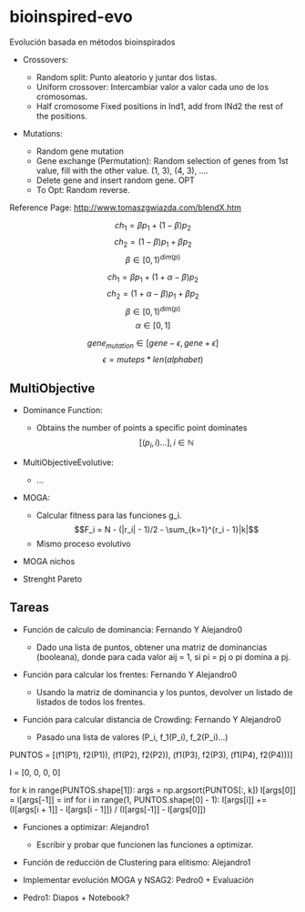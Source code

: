 # bioinspired-evo
Evolución basada en métodos bioinspirados

* Crossovers:
    - Random split: Punto aleatorio y juntar dos listas.
    - Uniform crossover: Intercambiar valor a valor cada uno de los cromosomas.
    - Half cromosome Fixed positions in Ind1, add from INd2 the rest of the positions.

* Mutations:
    - Random gene mutation
    - Gene exchange (Permutation): Random selection of genes from 1st value, fill with the other value.
(1, 3), (4, 3), ....
    - Delete gene and insert random gene. OPT
    - To Opt: Random reverse.

Reference Page: <http://www.tomaszgwiazda.com/blendX.htm>

$$ch_1 = \beta p_1 + (1 - \beta) p_2$$
$$ch_2 = (1 - \beta) p_1 + \beta p_2$$
$$\beta \in [0, 1)^{dim(p)}$$

$$ch_1 = \beta p_1 + (1 + \alpha - \beta) p_2$$
$$ch_2 = (1 + \alpha - \beta) p_1 + \beta p_2$$
$$\beta \in [0, 1)^{dim(p)}$$
$$\alpha \in [0, 1]$$

$$gene_{mutation} \in [gene - \epsilon, gene + \epsilon]$$
$$\epsilon = muteps * len(alphabet)$$


## MultiObjective

* Dominance Function:
    * Obtains the number of points a specific point dominates
    $$[(p_i, i)...], i \in \mathbb{N}$$

* MultiObjectiveEvolutive:
    * ...

* MOGA:
    * Calcular fitness para las funciones g_i.
    $$F_i = N  - (|r_i| - 1)/2 - \sum_{k=1}^{r_i - 1}|k|$$
    * Mismo proceso evolutivo

* MOGA nichos

* Strenght Pareto



## Tareas

* Función de calculo de dominancia: Fernando Y Alejandro0
    - Dado una lista de puntos, obtener una matriz de dominancias (booleana), donde para cada valor aij = 1, si pi = pj o pi domina a pj.

* Función para calcular los frentes: Fernando Y Alejandro0
    - Usando la matriz de dominancia y los puntos, devolver un listado de listados de todos los frentes.

* Función para calcular distancia de Crowding: Fernando Y Alejandro0
    - Pasado una lista de valores (P_i, f_1(P_i), f_2(P_i)...)

PUNTOS = [(f1(P1), f2(P1)), (f1(P2), f2(P2)), (f1(P3), f2(P3), (f1(P4), f2(P4)))]

I = [0, 0, 0, 0]

for k in range(PUNTOS.shape[1]):
    args = np.argsort(PUNTOS[:, k])
    I[args[0]] = I[args[-1]] = inf
    for i in range(1, PUNTOS.shape[0] - 1):
        I[args[i]] += (I[args[i + 1]] - I[args[i - 1]]) / (I[args[-1]] - I[args[0]])

* Funciones a optimizar: Alejandro1
    - Escribir y probar que funcionen las funciones a optimizar.

* Función de reducción de Clustering para elitismo: Alejandro1

* Implementar evolución MOGA y NSAG2: Pedro0 + Evaluación

* Pedro1: Diapos + Notebook?
